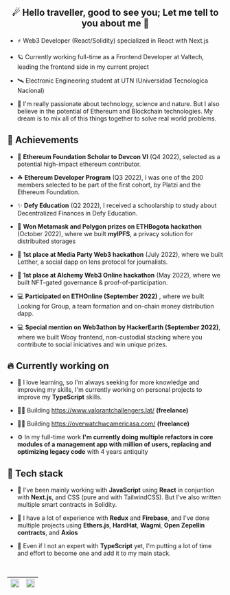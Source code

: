 
<h2 align="center">
☄ Hello traveller, good to see you; Let me tell to you about me 🌌
</h2>

- ⚡ Web3 Developer (React/Solidity) specialized in React with Next.js

- 🪐 Currently working full-time as a Frontend Developer at Valtech, leading the frontend side in my current project

- 🛰 Electronic Engineering student at UTN (Universidad Tecnologíca Nacional)

- 🌳 I'm really passionate about technology, science and nature. But I also believe in the potential of Ethereum and Blockchain technologies. My dream is to mix all of this things together to solve real world problems.


🏅 Achievements
---

- 🦄 __Ethereum Foundation Scholar to Devcon VI__ (Q4 2022), selected as a potential high-impact ethereum contributor.

- ☘ __Ethereum Developer Program__ (Q3 2022), I was one of the 200 members selected to be part of the first cohort, by Platzi and the Ethereum Foundation.

- ✨ __Defy Education__ (Q2 2022), I received a schoolarship to study about Decentralized Finances in Defy Education.

- 🥈 __Won Metamask and Polygon prizes on ETHBogota hackathon__ (October 2022), where we built __myIPFS__, a privacy solution for distribuited storages

- 🥇 __1st place at Media Party Web3 hackathon__ (July 2022),  where we built Letther, a social dapp on lens protocol for journalists. 

- 🥇 __1st place at Alchemy Web3 Online hackathon__ (May 2022), where we built NFT-gated governance & proof-of-participation.

- 💻 __Participated on ETHOnline (September 2022)__ , where we built Looking for Group, a team formation and on-chain money distribution dapp.

- 💻 __Special mention on Web3athon by HackerEarth (September 2022)__, where we built Wooy frontend, non-custodial stacking where you contribute to social iniciatives and win unique prizes.


🔥  Currently working on
---

- 🌱 I love learning, so I'm always seeking for more knowledge and improving my skills, I'm currently working on personal projects to improve my __TypeScript__ skills.

- 🧙‍♂️ Building https://www.valorantchallengers.lat/ __(freelance)__

- 🦹‍♂️ Building https://overwatchwcamericasa.com/ __(freelance)__

- ⚙ In my full-time work __I'm currently doing multiple refactors in core modules of a management app with million of users, replacing and optimizing legacy code__ with 4 years antiquity


🎇 Tech stack
---

- 🔧 I've been mainly working with __JavaScript__ using __React__ in conjuntion  with __Next.js__, and CSS (pure and with TailwindCSS). But I've also written multiple smart contracts in Solidity.

- 📗 I have a lot of experience with __Redux__ and __Firebase__, and I've done multiple projects using __Ethers.js__, __HardHat__, __Wagmi__, __Open Zepellin contracts__, and __Axios__

- 🌿 Even if I not an expert with __TypeScript__ yet, I'm putting a lot of time and effort to become one and add it to my main stack.


<br/>

<table>
	<thead>
		<th>
			<img align="center" src="https://streak-stats.demolab.com/?user=nv-cho&hide_border=true&fire=8800ff&ring=8800ff&currStreakLabel=a240f7" style="max-width: 100%; width: 100%;">
		</th>
		<th>
			<img align="center" src="https://github-readme-stats.vercel.app/api/top-langs/?username=nv-cho&theme=buefy&hide_border=true" style="width: 100%;max-width: 100%;">
		</th>
	</thead>
</table>

